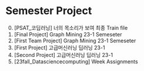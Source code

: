 # Semester Project

0. [PSAT_코딥러닝] 너의 목소리가 보여 최종 Train file 
1. [Final Project] Graph Mining 23-1 Semeseter
2. [First Team Project] Graph Mining 23-1 Semeseter
3. [First Project] 고급머신러닝 딥러닝 23-1
4. [Second Project] 고급머신러닝 딥러닝 23-1
5. [23fall_Datasciencecomputing] Week Assignments

